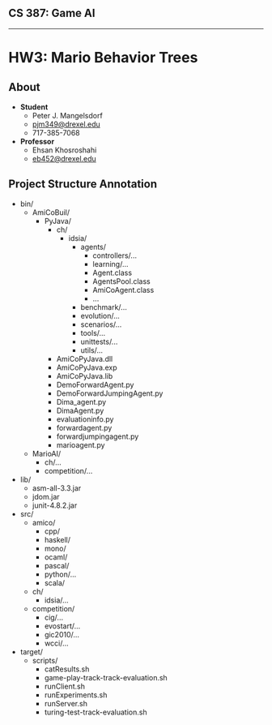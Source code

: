 

## CS 387: Game AI


---------


# HW3: Mario Behavior Trees


## About
 - **Student**
     - Peter J. Mangelsdorf
     - pjm349@drexel.edu
     - 717-385-7068
 - **Professor**
     - Ehsan Khosroshahi
     - eb452@drexel.edu


## Project Structure Annotation
 - bin/
     - AmiCoBuil/
         - PyJava/
             - ch/
                 - idsia/
                     - agents/
                         - controllers/...
                         - learning/...
                         - Agent.class
                         - AgentsPool.class
                         - AmiCoAgent.class
                         - ...
                     - benchmark/...
                     - evolution/...
                     - scenarios/...
                     - tools/...
                     - unittests/...
                     - utils/...
             - AmiCoPyJava.dll
             - AmiCoPyJava.exp
             - AmiCoPyJava.lib
             - DemoForwardAgent.py
             - DemoForwardJumpingAgent.py
             - Dima_agent.py
             - DimaAgent.py
             - evaluationinfo.py
             - forwardagent.py
             - forwardjumpingagent.py
             - marioagent.py
     - MarioAI/
         - ch/...
         - competition/...
 - lib/
     - asm-all-3.3.jar
     - jdom.jar
     - junit-4.8.2.jar
 - src/
     - amico/
         - cpp/
         - haskell/
         - mono/
         - ocaml/
         - pascal/
         - python/...
         - scala/
     - ch/
         - idsia/...
     - competition/
         - cig/...
         - evostart/...
         - gic2010/...
         - wcci/...
 - target/
     - scripts/
         - catResults.sh
         - game-play-track-track-evaluation.sh
         - runClient.sh
         - runExperiments.sh
         - runServer.sh
         - turing-test-track-evaluation.sh


##


